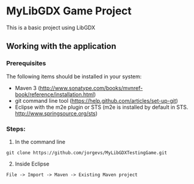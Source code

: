 # MyLibGDX Game Project

This is a basic project using LibGDX

## Working with the application

### Prerequisites
The following items should be installed in your system:
* Maven 3 (http://www.sonatype.com/books/mvnref-book/reference/installation.html)
* git command line tool (https://help.github.com/articles/set-up-git)
* Eclipse with the m2e plugin or STS (m2e is installed by default in STS.  http://www.springsource.org/sts)

### Steps:

1) In the command line
```
git clone https://github.com/jorgevs/MyLibGDXTestingGame.git
```
2) Inside Eclipse
```
File -> Import -> Maven -> Existing Maven project
```


